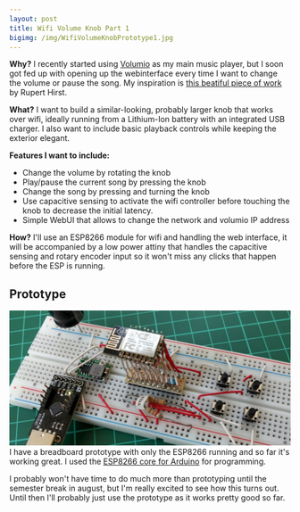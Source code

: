 ```yaml
---
layout: post
title: Wifi Volume Knob Part 1
bigimg: /img/WifiVolumeKnobPrototype1.jpg
---
```


**Why?**
I recently started using [Volumio](https://volumio.org/) as my main music player, but I soon got fed up with opening up the webinterface every time I want to change the volume or pause the song.
My inspiration is [this beatiful piece of work](http://runawaybrainz.blogspot.de/2013/11/adafruit-trinket-compatible-volume-usb.html) by Rupert Hirst.

**What?**
I want to build a similar-looking, probably larger knob that works over wifi, ideally running from a Lithium-Ion battery with an integrated USB charger. I also want to include basic playback controls while keeping the exterior elegant.

**Features I want to include:**

* Change the volume by rotating the knob
* Play/pause the current song by pressing the knob
* Change the song by pressing and turning the knob
* Use capacitive sensing to activate the wifi controller before touching the knob to decrease the initial latency.
* Simple WebUI that allows to change the network and volumio IP address

**How?**
I'll use an ESP8266 module for wifi and handling the web interface, it will be accompanied by a low power attiny that handles the capacitive sensing and rotary encoder input so it won't miss any clicks that happen before the ESP is running.

Prototype
-----
![Prototype](/img/WifiVolumeKnobPrototype1.jpg)
I have a breadboard prototype with only the ESP8266 running and so far it's working great. I used the [ESP8266 core for Arduino](https://github.com/esp8266/Arduino) for programming.

I probably won't have time to do much more than prototyping until the semester break in august, but I'm really excited to see how this turns out. Until then I'll probably just use the prototype as it works pretty good so far.
